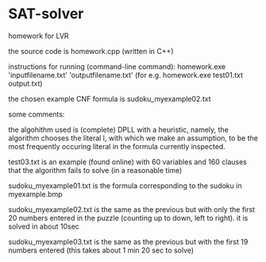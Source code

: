 # SAT-solver
homework for LVR

the source code is homework.cpp (written in C++)

instructions for running (command-line command): homework.exe 'inputfilename.txt' 'outputfilename.txt' (for e.g. homework.exe test01.txt output.txt)

the chosen example CNF formula is sudoku_myexample02.txt


some comments:

the algohithm used is (complete) DPLL with a heuristic, namely, the algorithm chooses the literal l, with which we make an assumption, to be the most frequently occuring literal in the formula currently inspected.

test03.txt is an example (found online) with 60 variables and 160 clauses that the algorithm fails to solve (in a reasonable time)

sudoku_myexample01.txt is the formula corresponding to the sudoku in myexample.bmp

sudoku_myexample02.txt is the same as the previous but with only the first 20 numbers entered in the puzzle (counting up to down, left to right). it is solved in about 10sec

sudoku_myexample03.txt is the same as the previous but with the first 19 numbers entered (this takes about 1 min 20 sec to solve)
